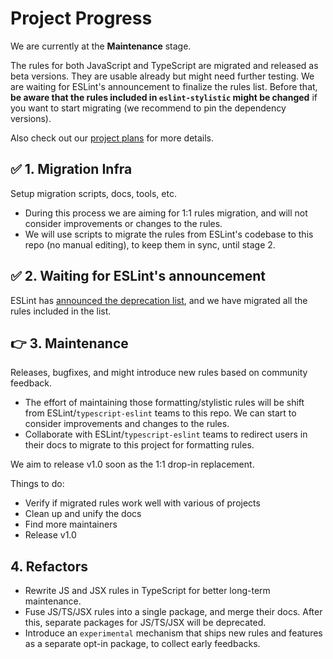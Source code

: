 # Project Progress

We are currently at the **Maintenance** stage.

The rules for both JavaScript and TypeScript are migrated and released as beta versions. They are usable already but might need further testing. We are waiting for ESLint's announcement to finalize the rules list. Before that, **be aware that the rules included in `eslint-stylistic` might be changed** if you want to start migrating (we recommend to pin the dependency versions).

Also check out our [project plans](https://github.com/eslint-stylistic/eslint-stylistic/issues/1) for more details.

## ✅ 1. Migration Infra

Setup migration scripts, docs, tools, etc. 

- During this process we are aiming for 1:1 rules migration, and will not consider improvements or changes to the rules.
- We will use scripts to migrate the rules from ESLint's codebase to this repo (no manual editing), to keep them in sync, until stage 2.

## ✅ 2. Waiting for ESLint's announcement

ESLint has [announced the deprecation list](https://eslint.org/blog/2023/10/deprecating-formatting-rules/), and we have migrated all the rules included in the list.

## 👉 3. Maintenance

Releases, bugfixes, and might introduce new rules based on community feedback.

- The effort of maintaining those formatting/stylistic rules will be shift from ESLint/`typescript-eslint` teams to this repo. We can start to consider improvements and changes to the rules.
- Collaborate with ESLint/`typescript-eslint` teams to redirect users in their docs to migrate to this project for formatting rules.

We aim to release v1.0 soon as the 1:1 drop-in replacement.

Things to do:

- Verify if migrated rules work well with various of projects
- Clean up and unify the docs
- Find more maintainers
- Release v1.0

## 4. Refactors

- Rewrite JS and JSX rules in TypeScript for better long-term maintenance.
- Fuse JS/TS/JSX rules into a single package, and merge their docs. After this, separate packages for JS/TS/JSX will be deprecated.
- Introduce an `experimental` mechanism that ships new rules and features as a separate opt-in package, to collect early feedbacks.
